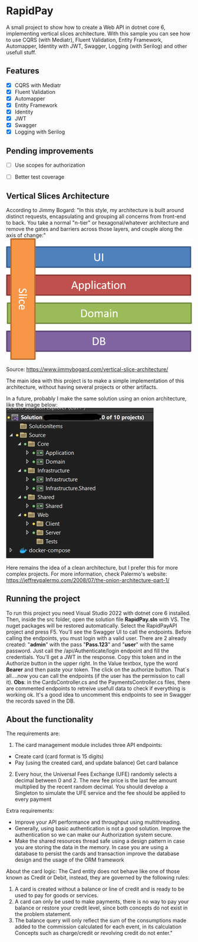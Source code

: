 
# RapidPay

A small project to show how to create a Web API in dotnet core 6, implementing vertical slices architecture.
With this sample you can see how to use CQRS (with Mediatr), Fluent Validation, Entity Framework, Automapper, Identity with JWT, Swagger, Logging (with Serilog) and other usefull stuff.


## Features

- [x] CQRS with Mediatr
- [x] Fluent Validation
- [x] Automapper
- [x] Entity Framework
- [x] Identity
- [x] JWT
- [x] Swagger
- [x] Logging with Serilog
## Pending improvements

- [ ] Use scopes for authorization
- [ ] Better test coverage


## Vertical Slices Architecture

According to Jimmy Bogard: "In this style, my architecture is built around distinct requests, encapsulating and grouping all concerns from front-end to back. You take a normal "n-tier" or hexagonal/whatever architecture and remove the gates and barriers across those layers, and couple along the axis of change:"
![vertical-slices](https://github.com/hgdiaz/RapidPay/blob/main/img/slices.png?raw=true)

Source: https://www.jimmybogard.com/vertical-slice-architecture/

The main idea with this project is to make a simple implementation of this architecture, without having several projects or other artifacts.

In a future, probably I make the same solution using an onion architecture, like the image below:
![onion-sample](https://github.com/hgdiaz/RapidPay/blob/main/img/Onion_sample.jpg?raw=true)

Here remains the idea of a clean architecture, but I prefer this for more complex projects.
For more information, check Palermo's website: https://jeffreypalermo.com/2008/07/the-onion-architecture-part-1/

## Running the project
To run this project you need Visual Studio 2022 with dotnet core 6 installed.
Then, inside the src folder, open the solution file **RapidPay.sln** with VS.
The nuget packages will be restored automatically.
Select the RapidPayAPI project and press F5. You'll see the Swagger UI to call the endpoints.
Before calling the endpoints, you must login with a valid user. There are 2 already created: "**admin**" with the pass "**Pass.123**" and "**user**" with the same password.
Just call the /api/Authenticate/login endpoint and fill the credentials. You'll get a JWT in the response. Copy this token and in the Authorize button in the upper right. In the Value textbox, type the word **Bearer** and then paste your token. The click on the authorize button. That´s all....now you can call the endpoints (if the user has the permission to call it).
**Obs**: in the CardsController.cs and the PaymentsController.cs files, there are commented endpoints to retreive usefull data to check if everything is working ok. It's a good idea to uncomment this endpoints to see in Swagger the records saved in the DB.

## About the functionality
The requirements are:

 1. The card management module includes three API endpoints:
 - Create card (card format is 15 digits) 
 - Pay (using the created card,
   and update balance) 
   Get card balance
 2. Every hour, the Universal Fees Exchange (UFE) randomly selects a decimal between 0 and 2.
The new fee price is the last fee amount multiplied by the recent random decimal.
You should develop a Singleton to simulate the UFE service and the fee should be applied to every
payment

Extra requirements:

 - Improve your API performance and throughput using multithreading.
 - Generally, using basic authentication is not a good solution. Improve the authentication so we can make our Authorization system secure.
 - Make the shared resources thread safe using a design pattern in case you are storing the data in the memory. In case you are using a database to persist the cards and transaction improve the database design and the usage of the ORM framework
 
 About the card logic:
 The Card entity does not behave like one of those known as Credit or Debit, instead, they are governed by the following rules:
1. A card is created without a balance or line of credit and is ready to be used to pay for goods or services.
2. A card can only be used to make payments, there is no way to pay your balance or restore your credit level, since both concepts do not exist in the problem statement.
3. The balance query will only reflect the sum of the consumptions made added to the commission calculated for each event, in its calculation
Concepts such as charge/credit or revolving credit do not enter."